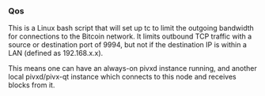 ### Qos ###

This is a Linux bash script that will set up tc to limit the outgoing bandwidth for connections to the Bitcoin network. It limits outbound TCP traffic with a source or destination port of 9994, but not if the destination IP is within a LAN (defined as 192.168.x.x).

This means one can have an always-on pivxd instance running, and another local pivxd/pivx-qt instance which connects to this node and receives blocks from it.
